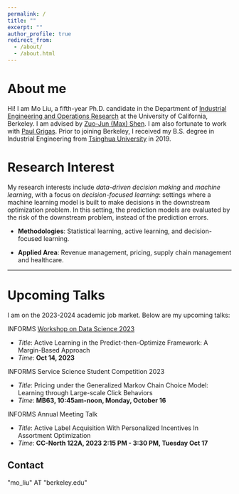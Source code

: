 ```yaml
---
permalink: /
title: ""
excerpt: ""
author_profile: true
redirect_from: 
  - /about/
  - /about.html
---
```


About me
======

Hi! I am Mo Liu, a fifth-year Ph.D. candidate in the Department of [Industrial Engineering and Operations Research](https://ieor.berkeley.edu/) at the University of California, Berkeley. I am advised by [Zuo-Jun (Max) Shen](https://shen.ieor.berkeley.edu/). I am also fortunate to work with [Paul Grigas](https://grigas.ieor.berkeley.edu/). Prior to joining Berkeley, I received my B.S. degree in Industrial Engineering from [Tsinghua University](https://www.tsinghua.edu.cn/en/) in 2019.


Research Interest
======

My research interests include _data-driven decision making_ and _machine learning_, with a focus on _decision-focused learning_: settings where a machine learning model is built to make decisions in the downstream optimization problem. In this setting, the prediction models are evaluated by the risk of the downstream problem, instead of the prediction errors. 

* **Methodologies**:
  Statistical learning, active learning, and decision-focused learning.

* **Applied Area**:
  Revenue management, pricing, supply chain management and healthcare.

------

Upcoming Talks
======

I am on the 2023-2024 academic job market. Below are my upcoming talks:
 


INFORMS [Workshop on Data Science 2023](https://sites.google.com/view/data-science-2023/)
  * _Title_: Active Learning in the Predict-then-Optimize Framework: A Margin-Based Approach
  * _Time_: **Oct 14, 2023**

INFORMS Service Science Student Competition 2023
  * _Title_: Pricing under the Generalized Markov Chain Choice Model: Learning through Large-scale Click Behaviors
  * _Time_: **MB63, 10:45am-noon, Monday, October 16**

INFORMS Annual Meeting Talk
  * _Title_: Active Label Acquisition With Personalized Incentives In Assortment Optimization 
  * _Time_: **CC-North 122A, 2023 2:15 PM - 3:30 PM, Tuesday Oct 17**



Contact
------
"mo_liu" AT "berkeley.edu"
